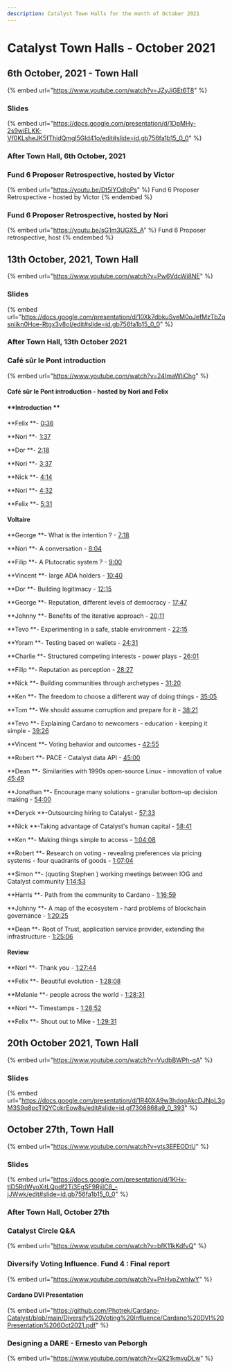 ```yaml
---
description: Catalyst Town Halls for the month of October 2021
---
```


# Catalyst Town Halls - October 2021

## 6th October, 2021 - Town Hall

{% embed url="https://www.youtube.com/watch?v=JZyJiGEt6T8" %}

### Slides

{% embed url="https://docs.google.com/presentation/d/1DpMHy-2s9wiELKK-Vf0KLsheJK5fThidQmgI5Gld41o/edit#slide=id.gb756fa1b15_0_0" %}

### After Town Hall, 6th October, 2021

### Fund 6 Proposer Retrospective, hosted by Victor

{% embed url="https://youtu.be/Dt5lYOdlpPs" %}
Fund 6 Proposer Retrospective - hosted by Victor
{% endembed %}

### Fund 6 Proposer Retrospective, hosted by Nori

{% embed url="https://youtu.be/sG1m3UGX5_A" %}
Fund 6 Proposer retrospective, host
{% endembed %}

## 13th October, 2021, Town Hall

{% embed url="https://www.youtube.com/watch?v=Pw6VdcWi8NE" %}

### Slides

{% embed url="https://docs.google.com/presentation/d/10Xk7dbkuSveM0oJefMzTbZqsniikn0Hoe-Rtgx3v8oI/edit#slide=id.gb756fa1b15_0_0" %}

### After Town Hall, 13th October 2021

### Café sûr le Pont introduction

{% embed url="https://www.youtube.com/watch?v=24ImaWIiChg" %}

#### Café sûr le Pont introduction - hosted by Nori and Felix

#### **Introduction **

**Felix **- [0:36](https://www.youtube.com/watch?v=24ImaWIiChg\&t=36s)&#x20;

**Nori **- [1:37](https://www.youtube.com/watch?v=24ImaWIiChg\&t=97s)&#x20;

**Dor **- [2:18](https://www.youtube.com/watch?v=24ImaWIiChg\&t=138s)&#x20;

**Nori **- [3:37](https://www.youtube.com/watch?v=24ImaWIiChg\&t=217s)&#x20;

**Nick **- [4:14](https://www.youtube.com/watch?v=24ImaWIiChg\&t=254s)&#x20;

**Nori **- [4:32](https://www.youtube.com/watch?v=24ImaWIiChg\&t=272s)&#x20;

**Felix **- [5:31](https://www.youtube.com/watch?v=24ImaWIiChg\&t=331s)&#x20;

#### Voltaire&#x20;

**George **- What is the intention ? - [7:18](https://www.youtube.com/watch?v=24ImaWIiChg\&t=438s)&#x20;

**Nori **- A conversation - [8:04](https://www.youtube.com/watch?v=24ImaWIiChg\&t=484s)&#x20;

**Filip **- A Plutocratic system ? - [9:00](https://www.youtube.com/watch?v=24ImaWIiChg\&t=540s)&#x20;

**Vincent **- large ADA holders - [10:40](https://www.youtube.com/watch?v=24ImaWIiChg\&t=640s)&#x20;

**Dor **- Building legitimacy - [12:15](https://www.youtube.com/watch?v=24ImaWIiChg\&t=735s)&#x20;

**George **- Reputation, different levels of democracy - [17:47](https://www.youtube.com/watch?v=24ImaWIiChg\&t=1067s)&#x20;

**Johnny **- Benefits of the iterative approach - [20:11](https://www.youtube.com/watch?v=24ImaWIiChg\&t=1211s)&#x20;

**Tevo **- Experimenting in a safe, stable environment - [22:15](https://www.youtube.com/watch?v=24ImaWIiChg\&t=1335s)&#x20;

**Yoram **- Testing based on wallets - [24:31](https://www.youtube.com/watch?v=24ImaWIiChg\&t=1471s)&#x20;

**Charlie **- Structured competing interests - power plays - [26:01](https://www.youtube.com/watch?v=24ImaWIiChg\&t=1561s)&#x20;

**Filip **- Reputation as perception - [28:27](https://www.youtube.com/watch?v=24ImaWIiChg\&t=1707s)&#x20;

**Nick **- Building communities through archetypes - [31:20](https://www.youtube.com/watch?v=24ImaWIiChg\&t=1880s)&#x20;

**Ken **- The freedom to choose a different way of doing things - [35:05](https://www.youtube.com/watch?v=24ImaWIiChg\&t=2105s)&#x20;

**Tom **- We should assume corruption and prepare for it - [38:21](https://www.youtube.com/watch?v=24ImaWIiChg\&t=2301s)&#x20;

**Tevo **- Explaining Cardano to newcomers - education - keeping it simple - [39:26](https://www.youtube.com/watch?v=24ImaWIiChg\&t=2366s)&#x20;

**Vincent **- Voting behavior and outcomes - [42:55](https://www.youtube.com/watch?v=24ImaWIiChg\&t=2575s)&#x20;

**Robert **- PACE - Catalyst data API - [45:00](https://www.youtube.com/watch?v=24ImaWIiChg\&t=2700s)&#x20;

**Dean **- Similarities with 1990s open-source Linux - innovation of value [45:49](https://www.youtube.com/watch?v=24ImaWIiChg\&t=2749s)&#x20;

**Jonathan **- Encourage many solutions - granular bottom-up decision making - [54:00](https://www.youtube.com/watch?v=24ImaWIiChg\&t=3240s)&#x20;

**Deryck **-Outsourcing hiring to Catalyst - [57:33](https://www.youtube.com/watch?v=24ImaWIiChg\&t=3453s)&#x20;

**Nick **-Taking advantage of Catalyst's human capital - [58:41](https://www.youtube.com/watch?v=24ImaWIiChg\&t=3521s)&#x20;

**Ken **- Making things simple to access - [1:04:08](https://www.youtube.com/watch?v=24ImaWIiChg\&t=3848s)&#x20;

**Robert **- Research on voting - revealing preferences via pricing systems - four quadrants of goods - [1:07:04](https://www.youtube.com/watch?v=24ImaWIiChg\&t=4024s)&#x20;

**Simon **- (quoting Stephen ) working meetings between IOG and Catalyst community [1:14:53](https://www.youtube.com/watch?v=24ImaWIiChg\&t=4493s)&#x20;

**Harris **- Path from the community to Cardano - [1:16:59](https://www.youtube.com/watch?v=24ImaWIiChg\&t=4619s)&#x20;

**Johnny **- A map of the ecosystem - hard problems of blockchain governance - [1:20:25](https://www.youtube.com/watch?v=24ImaWIiChg\&t=4825s)&#x20;

**Dean **- Root of Trust, application service provider, extending the infrastructure - [1:25:06](https://www.youtube.com/watch?v=24ImaWIiChg\&t=5106s)&#x20;

#### Review

**Nori **- Thank you - [1:27:44](https://www.youtube.com/watch?v=24ImaWIiChg\&t=5264s)

**Felix **- Beautiful evolution - [1:28:08](https://www.youtube.com/watch?v=24ImaWIiChg\&t=5288s)&#x20;

**Melanie **- people across the world - [1:28:31](https://www.youtube.com/watch?v=24ImaWIiChg\&t=5311s)&#x20;

**Nori **- Timestamps - [1:28:52](https://www.youtube.com/watch?v=24ImaWIiChg\&t=5332s)&#x20;

**Felix **- Shout out to Mike - [1:29:31](https://www.youtube.com/watch?v=24ImaWIiChg\&t=5371s)

## 20th October 2021, Town Hall

{% embed url="https://www.youtube.com/watch?v=VudbBWPh-qA" %}

### Slides

{% embed url="https://docs.google.com/presentation/d/1R40XA9w3hdogAkcDJNpL3gM3S9q8pcTIQYCokrEow8s/edit#slide=id.gf7308868a9_0_393" %}

## October 27th, Town Hall

{% embed url="https://www.youtube.com/watch?v=yts3EFEODtU" %}

### Slides

{% embed url="https://docs.google.com/presentation/d/1KHx-tID5RdWyoXitLQpdf2Ti3EgSF9RjilC8_-jJWwk/edit#slide=id.gb756fa1b15_0_0" %}

### After Town Hall, October 27th

### Catalyst Circle Q\&A

{% embed url="https://www.youtube.com/watch?v=bfK11kKdfvQ" %}

### Diversify Voting Influence. Fund 4 : Final report

{% embed url="https://www.youtube.com/watch?v=PnHvoZwhIwY" %}

#### **Cardano DVI Presentation** <a href="blob-path" id="blob-path"></a>

{% embed url="https://github.com/Photrek/Cardano-Catalyst/blob/main/Diversify%20Voting%20Influence/Cardano%20DVI%20Presentation%206Oct2021.pdf" %}

### Designing a DARE - Ernesto van Peborgh

{% embed url="https://www.youtube.com/watch?v=QX21kmvuDLw" %}
